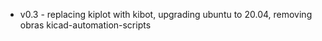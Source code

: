 - v0.3 - replacing kiplot with kibot, upgrading ubuntu to 20.04, removing obras kicad-automation-scripts